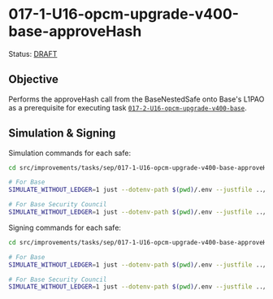 # 017-1-U16-opcm-upgrade-v400-base-approveHash

Status: [DRAFT]()

## Objective

Performs the approveHash call from the BaseNestedSafe onto Base's L1PAO as a prerequisite for executing task [`017-2-U16-opcm-upgrade-v400-base`](../017-2-U16-opcm-upgrade-v400-base/README.md).

## Simulation & Signing

Simulation commands for each safe:

```bash
cd src/improvements/tasks/sep/017-1-U16-opcm-upgrade-v400-base-approveHash

# For Base
SIMULATE_WITHOUT_LEDGER=1 just --dotenv-path $(pwd)/.env --justfile ../../../src/improvements/nested.just simulate base-operations

# For Base Security Council
SIMULATE_WITHOUT_LEDGER=1 just --dotenv-path $(pwd)/.env --justfile ../../../src/improvements/nested.just simulate base-council
```

Signing commands for each safe:

```bash
cd src/improvements/tasks/sep/017-1-U16-opcm-upgrade-v400-base-approveHash

# For Base
SIMULATE_WITHOUT_LEDGER=1 just --dotenv-path $(pwd)/.env --justfile ../../../src/improvements/nested.just sign base-operations

# For Base Security Council
SIMULATE_WITHOUT_LEDGER=1 just --dotenv-path $(pwd)/.env --justfile ../../../src/improvements/nested.just sign base-council
```
